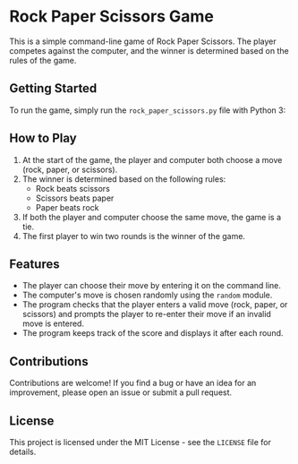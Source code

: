 # Rock Paper Scissors Game

This is a simple command-line game of Rock Paper Scissors. The player competes against the computer, and the winner is determined based on the rules of the game.

## Getting Started

To run the game, simply run the `rock_paper_scissors.py` file with Python 3:


## How to Play

1. At the start of the game, the player and computer both choose a move (rock, paper, or scissors).
2. The winner is determined based on the following rules:
   - Rock beats scissors
   - Scissors beats paper
   - Paper beats rock
3. If both the player and computer choose the same move, the game is a tie.
4. The first player to win two rounds is the winner of the game.

## Features

- The player can choose their move by entering it on the command line.
- The computer's move is chosen randomly using the `random` module.
- The program checks that the player enters a valid move (rock, paper, or scissors) and prompts the player to re-enter their move if an invalid move is entered.
- The program keeps track of the score and displays it after each round.

## Contributions

Contributions are welcome! If you find a bug or have an idea for an improvement, please open an issue or submit a pull request.

## License

This project is licensed under the MIT License - see the `LICENSE` file for details.
